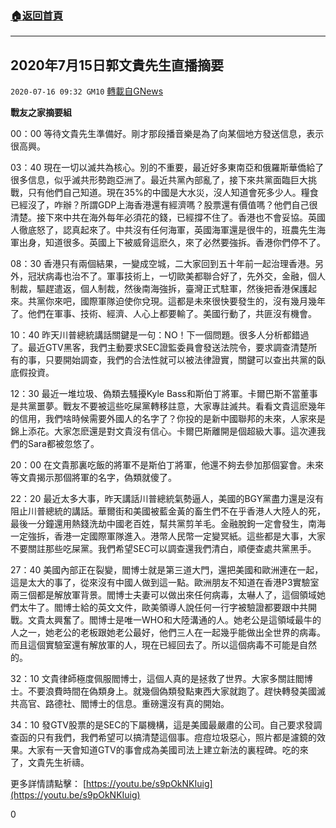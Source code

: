 ###  [:house:返回首頁](https://github.com/ourhimalayas/txt)
---

## 2020年7月15日郭文貴先生直播摘要
`2020-07-16 09:32 GM10` [轉載自GNews](https://gnews.org/zh-hant/266753/)

**戰友之家摘要組**

00：00 等待文貴先生準備好。剛才那段播音樂是為了向某個地方發送信息，表示很高興。

03：40 現在一切以滅共為核心。別的不重要，最近好多東南亞和俄羅斯華僑給了很多信息，似乎滅共形勢跑亞洲了。最近共黨內部亂了，接下來共黨面臨巨大挑戰，只有他們自己知道。現在35%的中國是大水災，沒人知道會死多少人。糧食已經沒了，咋辦？所謂GDP上海香港還有經濟嗎？股票還有價值嗎？他們自己很清楚。接下來中共在海外每年必須花的錢，已經撐不住了。香港也不會妥協。英國人徹底怒了，認真起來了。中共沒有任何海軍，英國海軍還是很牛的，班農先生海軍出身，知道很多。英國上下被威脅這麽久，來了必然要強拆。香港你們停不了。

08：30 香港只有兩個結果，一變成空城，二大家回到五十年前一起治理香港。另外，冠狀病毒也治不了。軍事技術上，一切歐美都聯合好了，先外交，金融，個人制裁，驅趕遣返，個人制裁，然後南海強拆，臺灣正式駐軍，然後把香港保護起來。共黨你來吧，國際軍隊迫使你兌現。這都是未來很快要發生的，沒有幾月幾年了。他們在軍事、技術、經濟、人心上都要輸了。美國行動了，共匪沒有機會。

10：40 昨天川普總統講話關鍵是一句：NO！下一個問題。很多人分析都錯過了。最近GTV黑客，我們主動要求SEC證監委員會發送法院令，要求調查清楚所有的事，只要開始調查，我們的合法性就可以被法律證實，關鍵可以查出共黨的臥底假投資。

12：30 最近一堆垃圾、偽類去騷擾Kyle Bass和斯伯丁將軍。卡爾巴斯不當董事是共黨噩夢。戰友不要被這些吃屎黨轉移註意，大家專註滅共。看看文貴這麽幾年的信用，我們啥時候需要外國人的名字了？你投的是新中國聯邦的未來，人家來是錦上添花。大家怎麽還是對文貴沒有信心。卡爾巴斯離開是個超級大事。這次連我們的Sara都被忽悠了。

20：00 在文貴那裏吃飯的將軍不是斯伯丁將軍，他還不夠去參加那個宴會。未來等文貴揭示那個將軍的名字，偽類就傻了。

22：20 最近太多大事，昨天講話川普總統氣勢逼人，美國的BGY黨盡力還是沒有阻止川普總統的講話。華爾街和美國被藍金黃的畜生們不在乎香港人大陸人的死，最後一分鐘還用熱錢洗劫中國老百姓，幫共黨剪羊毛。金融脫鉤一定會發生，南海一定強拆，香港一定國際軍隊進入。港幣人民幣一定變冥紙。這些都是大事，大家不要關註那些吃屎黨。我們希望SEC可以調查還我們清白，順便查處共黨黑手。

27：40 美國內部正在裂變，閻博士就是第三道大門，還把美國和歐洲連在一起，這是太大的事了，從來沒有中國人做到這一點。歐洲朋友不知道在香港P3實驗室兩三個都是解放軍背景。閻博士夫妻可以做出來任何病毒，太嚇人了，這個領域她們太牛了。閻博士給的英文文件，歐美領導人說任何一行字被驗證都要跟中共開戰。文貴太興奮了。閻博士是唯一WHO和大陸溝通的人。她老公是這領域最牛的人之一，她老公的老板跟她老公最好，他們三人在一起幾乎能做出全世界的病毒。而且這個實驗室還有解放軍的人，現在已經回去了。所以這個病毒不可能是自然的。

32：10 文貴律師極度佩服閻博士，這個人真的是拯救了世界。大家多關註閻博士。不要浪費時間在偽類身上。就幾個偽類發點東西大家就跑了。趕快轉發美國滅共高官、路德社、閻博士的信息。重磅還沒有真的開始。

34：10 發GTV股票的是SEC的下屬機構，這是美國最嚴肅的公司。自己要求發調查函的只有我們，我們希望可以搞清楚這個事。痘痘垃圾惡心，照片都是濾鏡的效果。大家有一天會知道GTV的事會成為美國司法上建立新法的裏程碑。吃的來了，文貴先生祈禱。

更多詳情請點擊： [https://youtu.be/s9pOkNKIuig](https://youtu.be/s9pOkNKIuig)

0
